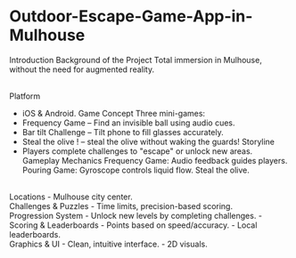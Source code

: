 # Outdoor-Escape-Game-App-in-Mulhouse
Introduction Background of the Project Total immersion in Mulhouse, without the need for augmented reality.

<br>Platform
- iOS & Android.
Game Concept
Three mini-games:
- Frequency Game – Find an invisible ball using audio cues.
- Bar tilt Challenge – Tilt phone to fill glasses accurately.
- Steal the olive ! – steal the olive without waking the guards!
Storyline
- Players complete challenges to "escape" or unlock new areas.
Gameplay Mechanics
Frequency Game: Audio feedback guides players.
Pouring Game: Gyroscope controls liquid flow.
Steal the olive.
<br>
Locations
- Mulhouse city center.
<br>
Challenges & Puzzles
- Time limits, precision-based scoring.
<br>
Progression System
- Unlock new levels by completing challenges.
- Scoring & Leaderboards
- Points based on speed/accuracy.
- Local leaderboards.
<br>
Graphics & UI
- Clean, intuitive interface.
- 2D visuals.
